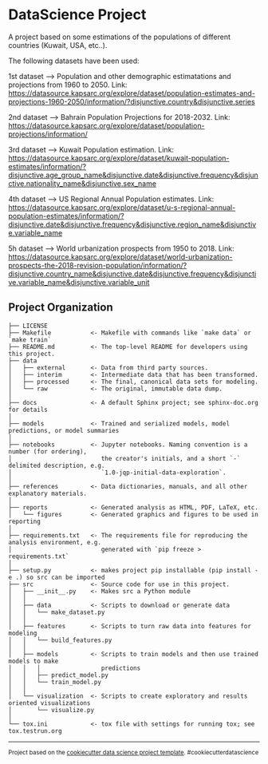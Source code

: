 DataScience Project
==============================

A project based on some estimations of the populations of different countries (Kuwait, USA, etc..).

The following datasets have been used:

1st dataset --> Population and other demographic estimatations and projections from 1960 to 2050. Link: https://datasource.kapsarc.org/explore/dataset/population-estimates-and-projections-1960-2050/information/?disjunctive.country&disjunctive.series

2nd dataset --> Bahrain Population Projections for 2018-2032. Link: https://datasource.kapsarc.org/explore/dataset/population-projections/information/

3rd dataset --> Kuwait Population estimation. Link: https://datasource.kapsarc.org/explore/dataset/kuwait-population-estimates/information/?disjunctive.age_group_name&disjunctive.date&disjunctive.frequency&disjunctive.nationality_name&disjunctive.sex_name

4th dataset --> US Regional Annual Population estimates. Link: https://datasource.kapsarc.org/explore/dataset/u-s-regional-annual-population-estimates/information/?disjunctive.date&disjunctive.frequency&disjunctive.region_name&disjunctive.variable_name

5h dataset --> World urbanization prospects from 1950 to 2018. Link: https://datasource.kapsarc.org/explore/dataset/world-urbanization-prospects-the-2018-revision-population/information/?disjunctive.country_name&disjunctive.date&disjunctive.frequency&disjunctive.variable_name&disjunctive.variable_unit

Project Organization
------------

    ├── LICENSE
    ├── Makefile           <- Makefile with commands like `make data` or `make train`
    ├── README.md          <- The top-level README for developers using this project.
    ├── data
    │   ├── external       <- Data from third party sources.
    │   ├── interim        <- Intermediate data that has been transformed.
    │   ├── processed      <- The final, canonical data sets for modeling.
    │   └── raw            <- The original, immutable data dump.
    │
    ├── docs               <- A default Sphinx project; see sphinx-doc.org for details
    │
    ├── models             <- Trained and serialized models, model predictions, or model summaries
    │
    ├── notebooks          <- Jupyter notebooks. Naming convention is a number (for ordering),
    │                         the creator's initials, and a short `-` delimited description, e.g.
    │                         `1.0-jqp-initial-data-exploration`.
    │
    ├── references         <- Data dictionaries, manuals, and all other explanatory materials.
    │
    ├── reports            <- Generated analysis as HTML, PDF, LaTeX, etc.
    │   └── figures        <- Generated graphics and figures to be used in reporting
    │
    ├── requirements.txt   <- The requirements file for reproducing the analysis environment, e.g.
    │                         generated with `pip freeze > requirements.txt`
    │
    ├── setup.py           <- makes project pip installable (pip install -e .) so src can be imported
    ├── src                <- Source code for use in this project.
    │   ├── __init__.py    <- Makes src a Python module
    │   │
    │   ├── data           <- Scripts to download or generate data
    │   │   └── make_dataset.py
    │   │
    │   ├── features       <- Scripts to turn raw data into features for modeling
    │   │   └── build_features.py
    │   │
    │   ├── models         <- Scripts to train models and then use trained models to make
    │   │   │                 predictions
    │   │   ├── predict_model.py
    │   │   └── train_model.py
    │   │
    │   └── visualization  <- Scripts to create exploratory and results oriented visualizations
    │       └── visualize.py
    │
    └── tox.ini            <- tox file with settings for running tox; see tox.testrun.org


--------

<p><small>Project based on the <a target="_blank" href="https://drivendata.github.io/cookiecutter-data-science/">cookiecutter data science project template</a>. #cookiecutterdatascience</small></p>
